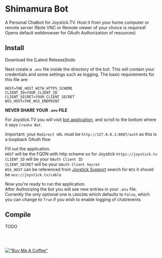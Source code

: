 # Shimamura Bot
A Personal Chatbot for Joystick.TV. Host it from your home computer or remote server (Note VNC or Remote viewer of your choice is required! Opens default webbrowser for OAuth Authorization of resources)

 
## Install
Download the [Latest Release]todo

Next create a `.env` file inside the directory of the bot. This will contain your credentials and some settings such as logging.
The basic requirements for this file are:
```
HOST=THE_HOST_WITH_HTTPS_SCHEME
CLIENT_ID=YOUR_CLIENT_ID
CLIENT_SECRET=YOUR_CLIENT_SECRET
WSS_HOST=THE_WSS_ENDPOINT
```

**NEVER SHARE YOUR `.env` FILE**

For Joystick.TV you will visit [bot application](https://joystick.tv/applications), and scroll to the bottom where it says `Create Bot`.

Important: your `Redirect URL` must be `http://127.0.0.1:8087/auth` as this is a loopback OAuth flow

Fill out the application.  
`HOST` will be the FQDN with http scheme so for Joystick `https://joystick.tv`  
`CLIENT_ID` will be your `OAuth Client ID`  
`CLIENT_SECRET` will be your `OAuth Client Secret`  
`WSS_HOST` can be referenced from [Joystick Support](https://support.joystick.tv/developer_support/) search for `WSS` it should be `wss://joystick.tv/cable`  


Now you're ready to run the application.  
After Authorizing the bot you will see new entries in your `.env` file.  
Currently the only optional one is `LOGGING` which defaults to `False`, which you can change to `True` if you wish to enable logging of chat/events



## Compile
<p>TODO</p><br /><br />




[!["Buy Me A Coffee"](https://www.buymeacoffee.com/assets/img/custom_images/orange_img.png)](https://www.buymeacoffee.com/adachi91)